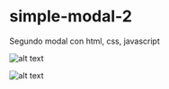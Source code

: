 # simple-modal-2
Segundo modal con html, css, javascript

![alt text](https://lh3.googleusercontent.com/X9ACOeccSgztXoZqI0tHy4ed6WjV5S_Fi93wO8LAxkeaB7IZx0TjzpCn_pPxGw_fxARw2BVzXdAcplQSCdbjQ-KUBWzbxKOpDGZCkx-dbCmjRqDX0SrR9nWZM56lRHj_Cg0aa8zskcr9YHuOnUCk4dgBe5k6-ak2r8EIvxgfq2MSZFpHqoE3C2qwvLal2i6jPhTdDLir6iCNMpsF8a7rL1qbgxof3fvH-zJLcS8da2MeNnSYEJSsrvJBFfAs69mcI6lN21-bhZ_IDrocCoVGbl6B0CaSOFOSsZ14wwHQIkbh2A8qWEUjz5N0o-VwwrOOe_OHw9oP74i6nfCs-FL-B86k7YALT5-Cw5UqgM4TgJUVL5yogn5hehxEabUijgLJajcB_fz7sVrB1qM4X3Fa125wec1KNZ-m5N-NpDh4iXJt6U73baXN9td3fkLPH2kTcaSb79_I7ARYvKi6BOXW-5Ti3ZBLmkUcA2e8AFzwP8hr5fhToRrgZqAVYOGv5TvLLpGZO8pD48DB7bXh2HnPgarASBCvazsg0CZdsWn7vdupeMGfMgqlrslUdsWLPp-ywWtpHwDeY8Hymyzw3WCfaYyqf0xjax79_iry1WuQqnDuWM7YojJgcD9R9d_grsuKwA-m5PteD-y9tK2DE-uPOKEu5YkIOEITNandy1p8ROCQcXBFN1AE4zI=w1109-h621-no)

![alt text](https://lh3.googleusercontent.com/lKSGfkn91KtCz16alqVbGTmqc2DzJEvxUCQzOQRY4XsuNRa0JgZcvblKx3Em_CqIXpVdip1BWuaClNVpXnTa-QJyUbr19WV4Wkv_FKTvqeNFqujo8rQvxN-_FbXETf7XSrnywNF_-I0p45kM3J0KZZqQkV5wGtV-no--aGLihGoDmXxi5yucYvDEhTiDJQjsZoQOx8T8RXGcknIJp1DITgWqPExznzbQZM0sye_Ld5RShiun7rS9gL-FAaD0THepdrVC_lZppAF-YECS3-XY4e1Av5BxUt4D-LVhsaDP2MYnWEi3McbMzD87fh6HN4gvD74ZTGLQhgzaSNKJtmznUmNGnUXe68Hy6rnMv7_QIc9733kCboeVbTbklFZx9Zqaos8UOEQ-t-cHjGh8328wZIO0V63n4o0ZquZMz8L9Z9OFHADl7_zBvl4wXh0GtXSJZCx7nRpIcQPk8c5gPqM5rBUzfvlaklDGC8z0WKdM6QpwHwYI7htTLcdGQPbe86beEe9RRJa_2cCF_6OWC0S5rEzsUG3SZj58t6E-mpaUOTQWFjId6yG5cXLAmaPR_hW0-DMTQ51A5yZ7_1qLbN4YeBUXfINm-1HQ_jv-jeMDCTelBv8nimCNic6EKwwBSTBszuyW9y0y9Kcefd3i2zCPPp69WPquvqi8BgYwhZoVn7RddFk8nJvCiNM=w1107-h684-no)
